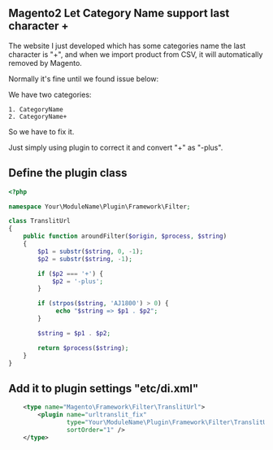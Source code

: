 <!--
Categories = ["Development", "Magento"]
Description = ""
Tags = ["Development", "Magento"]
date = "2015-12-12T21:47:31-08:00"
title = "Magento2 Let Category Name support last character +"
-->

## Magento2 Let Category Name support last character +

The website I just developed which has some categories name the last character is "+", and when we import product from CSV, it will automatically removed by Magento. 

Normally it's fine until we found issue below:

We have two categories:
```shell
1. CategoryName
2. CategoryName+
```
So we have to fix it.

Just simply using plugin to correct it and convert "+" as "-plus".

## Define the plugin class

```php
<?php

namespace Your\ModuleName\Plugin\Framework\Filter;

class TranslitUrl
{
    public function aroundFilter($origin, $process, $string)
    {
        $p1 = substr($string, 0, -1);
        $p2 = substr($string, -1);

        if ($p2 === '+') {
            $p2 = '-plus';
        }

        if (strpos($string, 'AJ1800') > 0) {
             echo "$string => $p1 . $p2";
        }

        $string = $p1 . $p2;

        return $process($string);
    }
}
```

## Add it to plugin settings "etc/di.xml"
```xml
    <type name="Magento\Framework\Filter\TranslitUrl">
        <plugin name="urltranslit_fix"
                type="Your\ModuleName\Plugin\Framework\Filter\TranslitUrl"
                sortOrder="1" />
    </type>
```


